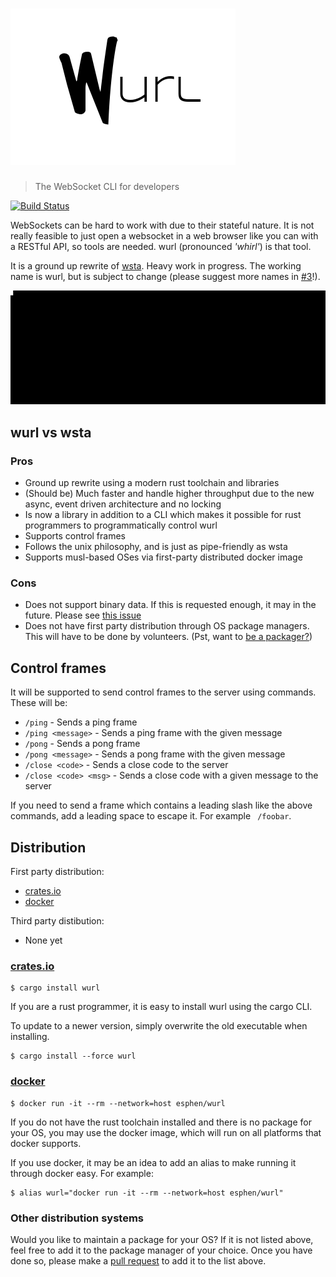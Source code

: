 # [![wurl](assets/logo.png)](https://github.com/esphen/wurl)

> The WebSocket CLI for developers

[![Build Status](https://travis-ci.org/esphen/wurl.svg?branch=master)](https://travis-ci.org/esphen/wurl)

WebSockets can be hard to work with due to their stateful nature. It is not
really feasible to just open a websocket in a web browser like you can with
a RESTful API, so tools are needed. wurl (pronounced _'whirl'_) is that tool.

It is a ground up rewrite of [wsta][wsta]. Heavy work in progress. The working
name is wurl, but is subject to change (please suggest more names in
[#3][suggest_names]!).

![Example of usage](assets/example.gif)

## wurl vs wsta
### Pros
- Ground up rewrite using a modern rust toolchain and libraries
- (Should be) Much faster and handle higher throughput due to the new async,
  event driven architecture and no locking
- Is now a library in addition to a CLI which makes it possible for rust
  programmers to programmatically control wurl
- Supports control frames
- Follows the unix philosophy, and is just as pipe-friendly as wsta
- Supports musl-based OSes via first-party distributed docker image

### Cons
- Does not support binary data. If this is requested enough, it may in the
  future. Please see [this issue][binary_issue]
- Does not have first party distribution through OS package managers. This will
  have to be done by volunteers. (Pst, want to
  [be a packager?](#other-distribution-systems))

## Control frames

It will be supported to send control frames to the server using commands. These
will be:

- `/ping` - Sends a ping frame
- `/ping <message>` - Sends a ping frame with the given message
- `/pong` - Sends a pong frame
- `/pong <message>` - Sends a pong frame with the given message
- `/close <code>` - Sends a close code to the server
- `/close <code> <msg>` - Sends a close code with a given message to the server

If you need to send a frame which contains a leading slash like the above
commands, add a leading space to escape it. For example ` /foobar`.


## Distribution
First party distribution:
- [crates.io](#cratesio)
- [docker](#docker)

Third party distibution:
- None yet

### [crates.io][crates.io]

    $ cargo install wurl

If you are a rust programmer, it is easy to install wurl using the cargo CLI.

To update to a newer version, simply overwrite the old executable when
installing.

    $ cargo install --force wurl

### [docker][docker]

    $ docker run -it --rm --network=host esphen/wurl

If you do not have the rust toolchain installed and there is no package for your
OS, you may use the docker image, which will run on all platforms that docker
supports.

If you use docker, it may be an idea to add an alias to make running it through
docker easy. For example:

    $ alias wurl="docker run -it --rm --network=host esphen/wurl"

### Other distribution systems

Would you like to maintain a package for your OS? If it is not listed above,
feel free to add it to the package manager of your choice. Once you have done
so, please make a [pull request][pull_request] to add it to the list above.

[wsta]: https://github.com/esphen/wsta/
[crates.io]: https://crates.io
[docker]: https://store.docker.com/community/images/esphen/wurl
[binary_issue]: https://github.com/esphen/wurl/issues/4
[suggest_names]: https://github.com/esphen/wurl/issues/3
[pull_request]: https://github.com/esphen/wurl/issues/new?title=New%20package:%20%3CInsert%20OS%20or%20package%20here%3E&labels=packages
